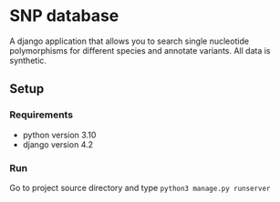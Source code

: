 # SNP database
A django application that allows you to search single nucleotide polymorphisms for different species and annotate variants. All data is synthetic.
## Setup
### Requirements
- python version 3.10
- django version 4.2
### Run
Go to project source directory and type
`python3 manage.py runserver`
